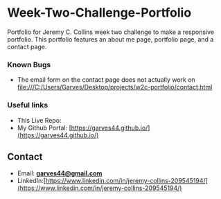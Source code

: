 # Week-Two-Challenge-Portfolio 

Portfolio for Jeremy C. Collins week two challenge to make a responsive portfolio. This portfolio features an about me page, portfolio page, and a contact page.

### Known Bugs
* The email form on the contact page does not actually work on [file:///C:/Users/Garves/Desktop/projects/w2c-portfolio/contact.html](file:///C:/Users/Garves/Desktop/projects/w2c-portfolio/contact.html)

### Useful links
* This Live Repo: 
* My Github Portal: [https://garves44.github.io/](https://garves44.github.io/)

## Contact
* Email: **garves44@gmail.com**
* LinkedIn:[https://www.linkedin.com/in/jeremy-collins-209545194/](https://www.linkedin.com/in/jeremy-collins-209545194/) 
